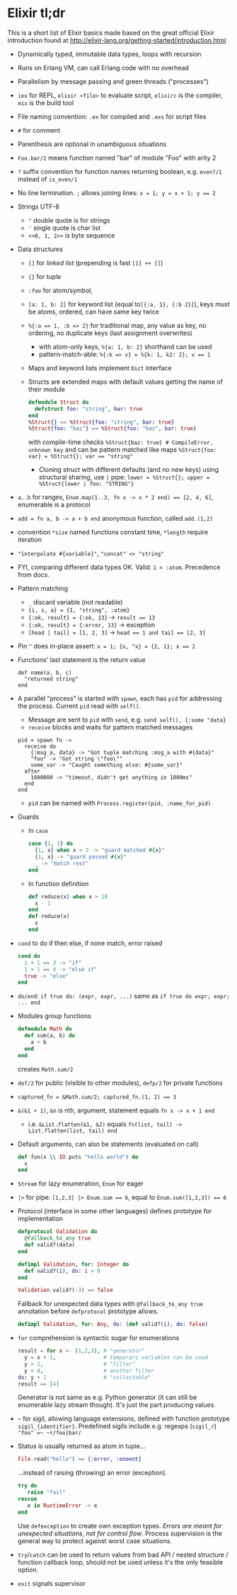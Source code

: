 Elixir tl;dr
============

This is a short list of Elixir basics made based on the great official Elixir
introduction found at http://elixir-lang.org/getting-started/introduction.html

- Dynamically typed, immutable data types, loops with recursion
- Runs on Erlang VM, can call Erlang code with no overhead
- Parallelism by message passing and green threads ("processes")
- `iex` for REPL, `elixir <file>` to evaluate script, `elixirc` is the
  compiler, `mix` is the build tool
- File naming convention: `.ex` for compiled and `.exs` for script files
- `#` for comment
- Parenthesis are optional in unambiguous situations
- `Foo.bar/2` means function named "bar" of module "Foo" with arity 2
- `?` suffix convention for function names returning boolean, e.g. `even?/1`
  instead of `is_even/1`
- No line termination. `;` allows joining lines: `x = 1; y = x + 1; y == 2`
- Strings UTF-8
  - `"` double quote is for strings
  - `'` single quote is char list
  - `<<0, 1, 2>>` is byte sequence
- Data structures
  - `[]` for _linked list_ (prepending is fast `[1] ++ []`)
  - `{}` for tuple
  - `:foo` for atom/symbol,
  - `[a: 1, b: 2]` for keyword list (equal to`[{:a, 1}, {:b 2}]`), keys must
    be atoms, ordered, can have same key twice
  - `%{:a => 1, :b => 2}` for traditional map, any value as key, no ordering,
    no duplicate keys (last assignment overwrites)
    - with atom-only keys, `%{a: 1, b: 2}` shorthand can be used
    - pattern-match-able: `%{:k => v} = %{k: 1, k2: 2}; v == 1`
  - Maps and keyword lists implement `Dict` interface
  - Structs are extended maps with default values getting the name of their
    module

    ```elixir
    defmodule Struct do
      defstruct foo: "string", bar: true
    end
    %Struct{} == %Struct{foo: "string", bar: true}
    %Struct{foo: "baz"} == %Struct{foo: "baz", bar: true}
    ```

    with compile-time checks `%Struct{baz: true} # CompileError, unknown key`
    and can be pattern matched like maps `%Struct{foo: var} = %Struct{}; var
    == "string"`
    - Cloning struct with different defaults (and no new keys) using
      structural sharing, use `|` pipe: `lower = %Struct{}; upper =
      %Struct{lower | foo: "STRING"}`
- `a..b` for ranges, `Enum.map(1..3, fn x -> x * 2 end) == [2, 4, 6]`,
  enumerable is a protocol
- `add = fn a, b -> a + b end` anonymous function, called `add.(1,2)`
- convention `*size` named functions constant time, `*length` require
  iteration
- `"interpolate #{variable}"`, `"concat" <> "string"`
- FYI, comparing different data types OK. Valid: `1 < :atom`. Precedence from
  docs.
- Pattern matching
  - `_` discard variable (not readable)
  - `{i, s, a} = {1, "string", :atom}`
  - `{:ok, result} = {:ok, 13}` -> `result == 13`
  - `{:ok, result} = {:error, 13}` -> exception
  - `[head | tail] = [1, 2, 3]` -> `head == 1 and tail == [2, 3]`
- Pin `^` does in-place assert: `x = 1; {x, ^x} = {2, 1}; x == 2`
- Functions' last statement is the return value

  ```
  def name(a, b, c)
    "returned string"
  end
  ```

- A parallel "process" is started with `spawn`, each has `pid` for addressing
  the process. Current `pid` read with `self()`.
  - Message are sent to `pid` with `send`, e.g. `send self(), {:some "data}`
  - `receive` blocks and waits for pattern matched messages

  ```
  pid = spawn fn ->
    receive do
      {:msg_a, data} -> "Got tuple matching :msg_a with #{data}"
      "foo" -> "Got string \"foo\""
      some_var -> "Caught something else: #{some_var}"
    after
      1000000 -> "timeout, didn't get anything in 1000ms"
    end
  end
  ```

  - `pid` can be named with `Process.register(pid, :name_for_pid)`

- Guards
  - In `case`

    ```elixir
    case {1, 2} do
      {1, x} when x < 3 -> "guard matched #{x}"
      {1, x} -> "guard passed #{x}"
      _ -> "match rest"
    end
    ```

  - In function definition

    ```elixir
    def reduce(x) when x > 10
      x - 1
    end
    def reduce(x)
      x
    end
    ```

- `cond` to do if then else, if none match, error raised

  ```elixir
  cond do
    1 + 1 == 3 -> "if"
    1 + 1 == 4 -> "else if"
    true -> "else"
  end
  ```

- `do/end`: `if true do: (expr, expr, ...)` same as `if true do expr; expr; ... end`
- Modules group functions

  ```elixir
  defmodule Math do
    def sum(a, b) do
      a + b
    end
  end
  ```

  creates `Math.sum/2`
- `def/2` for public (visible to other modules), `defp/2` for private
  functions
- `captured_fn = &Math.sum/2; captured_fn.(1, 2) == 3`
- `&(&1 + 1)`, `&n` is nth, argument, statement equals `fn x -> x + 1 end`
  - i.e. `&List.flatten(&1, &2)` equals `fn(list, tail) -> List.flatten(list, tail) end`
- Default arguments, can also be statements (evaluated on call)

  ```elixir
  def fun(x \\ IO.puts "hello world") do
    x
  end
  ```

- `Stream` for lazy enumeration, `Enum` for eager
- `|>` for pipe: `[1,2,3] |> Enum.sum == 6`, equal to `Enum.sum([1,2,3]) == 6`
- Protocol (interface in some other languages) defines prototype for
  implementation

  ```elixir
  defprotocol Validation do
    @fallback_to_any true
    def valid?(data)
  end

  defimpl Validation, for: Integer do
    def valid?(i), do: i > 0
  end

  Validation.valid?(-3) == false
  ```

  Fallback for unexpected data types with `@fallback_to_any true` annotation
  before `defprotocol` prototype allows.

  ```elixir
  defimpl Validation, for: Any, do: (def valid?(i), do: false)
  ```

- `for` comprehension is syntactic sugar for enumerations

  ```elixir
  result = for x <- [1,2,3], # "generator"
    y = x + 1,               # temporary variables can be used
    y > 2,                   # "filter"
    y < 4,                   # another filter
  do: y + 1                  # "collectable"
  result == [4]
  ```

  Generator is not same as e.g. Python generator (it can still be enumerable
  lazy stream though). It's just the part producing values.
- `~` for sigil, allowing language extensions, defined with function prototype
  `sigil_{identifier}`. Predefined sigils include e.g. regexps (`sigil_r`)
  `"foo" =~ ~r/foo|bar/`
- Status is usually returned as atom in tuple...

  ```elixir
  File.read("hello") == {:error, :enoent}
  ```

  ...instead of raising (throwing) an error (exception).

  ```elixir
  try do
     raise "fail"
  rescue
     e in RuntimeError -> e
  end
  ```

  Use `defexception` to create own exception types. *Errors are meant for
  unexpected situations, not for control flow*. Process supervision is the
  general way to protect against worst case situations.
- `try`/`catch` can be used to return values from bad API / nested structure
  / function callback loop, should not be used unless it's the only feasible
  option.
- `exit` signals supervisor
